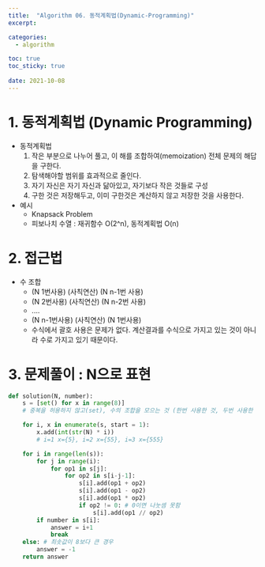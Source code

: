 ```yaml
---
title:  "Algorithm 06. 동적계획법(Dynamic-Programming)"
excerpt:

categories:
  - algorithm

toc: true
toc_sticky: true
 
date: 2021-10-08
---
```


# 1\. 동적계획법 (Dynamic Programming)

-   동적계획법
    1.  작은 부분으로 나누어 풀고, 이 해를 조합하여(memoization) 전체 문제의 해답을 구한다.
    2.  탐색해야할 범위를 효과적으로 줄인다.
    3.  자기 자신은 자기 자신과 닮아있고, 자기보다 작은 것들로 구성
    4.  구한 것은 저장해두고, 이미 구한것은 계산하지 않고 저장한 것을 사용한다.
-   예시
    -   Knapsack Problem
    -   피보나치 수열 : 재귀함수 O(2^n), 동적계획법 O(n)

# 2\. 접근법

-   수 조합
    -   (N 1번사용) (사칙연산) (N n-1번 사용)
    -   (N 2번사용) (사칙연산) (N n-2번 사용)
    -   ....
    -   (N n-1번사용) (사칙연산) (N 1번사용)
    -   수식에서 괄호 사용은 문제가 없다. 계산결과를 수식으로 가지고 있는 것이 아니라 수로 가지고 있기 때문이다.

# 3\. 문제풀이 : N으로 표현

```python
def solution(N, number):
    s = [set() for x in range(8)]
    # 중복을 허용하지 않고(set), 수의 조합을 모으는 것 (한번 사용한 것, 두번 사용한 것, 세번 사용, ..., 8번 사용)

    for i, x in enumerate(s, start = 1):
        x.add(int(str(N) * i))
        # i=1 x={5}, i=2 x={55}, i=3 x={555}

    for i in range(len(s)):
        for j in range(i):
            for op1 in s[j]:
                for op2 in s[i-j-1]:
                    s[i].add(op1 + op2)
                    s[i].add(op1 - op2)
                    s[i].add(op1 * op2)
                    if op2 != 0: # 0이면 나눗셈 못함
                        s[i].add(op1 // op2)
        if number in s[i]:
            answer = i+1
            break
    else: # 최솟값이 8보다 큰 경우
        answer = -1
    return answer
```